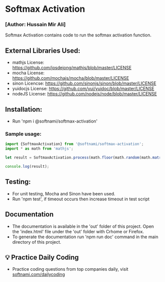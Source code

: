 # Softmax Activation
### [Author: Hussain Mir Ali]
Softmax Activation contains code to run the softmax activation function.

## External Libraries Used:
* mathjs License: https://github.com/josdejong/mathjs/blob/master/LICENSE
* mocha License: https://github.com/mochajs/mocha/blob/master/LICENSE
* sinon Licencse: https://github.com/sinonjs/sinon/blob/master/LICENSE
* yuidocjs License: https://github.com/yui/yuidoc/blob/master/LICENSE
* nodeJS License: https://github.com/nodejs/node/blob/master/LICENSE

## Installation:
*  Run 'npm i @softnami/softmax-activation'

### Sample usage:

```javascript
import {SoftmaxActivation} from '@softnami/softmax-activation';
import * as math from 'mathjs';

let result = SoftmaxActivation.process(math.floor(math.random(math.matrix([50, 1]), 0, 5)), (math.random(math.matrix([50, 4]), 0, 1)));//SoftmaxActivation.process(<input>, <weights>);

console.log(result);

```

## Testing:
* For unit testing, Mocha and Sinon have been used. 
* Run 'npm test', if timeout occurs then increase timeout in test script

## Documentation
*  The documentation is available in the 'out' folder of this project. Open the 'index.html' file under the 'out' folder with Crhome or Firefox.
*  To generate the documentation run 'npm run doc' command in the main directory of this project.

## 💡 Practice Daily Coding 
* Practice coding questions from top companies daily, visit [softnami.com/dailycoding](https://www.softnami.com/dailycoding/signup.html?ref=npm)